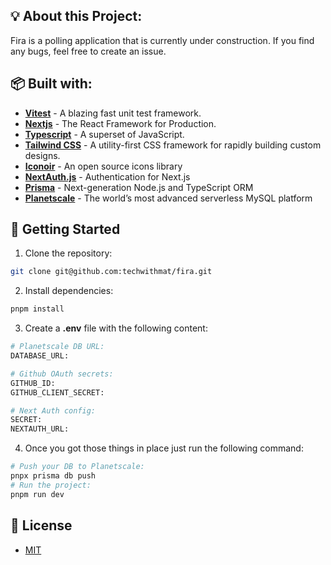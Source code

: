 ## 💡 About this Project:

Fira is a polling application that is currently under construction. If you find any bugs, feel free to create an issue.

## 📦 Built with:

- [**Vitest**](https://vitest.dev/) - A blazing fast unit test framework.
- [**Nextjs**](https://nextjs.org/) - The React Framework for Production.
- [**Typescript**](https://www.typescriptlang.org/) - A superset of JavaScript.
- [**Tailwind CSS**](https://tailwindcss.com/) - A utility-first CSS framework for rapidly building custom designs.
- [**Iconoir**](https://iconoir.com/) - An open source icons library
- [**NextAuth.js**](https://next-auth.js.org) - Authentication for Next.js
- [**Prisma**](https://prisma.io) - Next-generation Node.js and TypeScript ORM
- [**Planetscale**](https://planetscale.com/) - The world’s most advanced serverless MySQL platform

## 🔧 Getting Started

1. Clone the repository:

```bash
git clone git@github.com:techwithmat/fira.git
```

2. Install dependencies:

```bash
pnpm install
```

3. Create a **.env** file with the following content:

```bash
# Planetscale DB URL:
DATABASE_URL:

# Github OAuth secrets:
GITHUB_ID:
GITHUB_CLIENT_SECRET:

# Next Auth config:
SECRET:
NEXTAUTH_URL:
```

4. Once you got those things in place just run the following command:

```bash
# Push your DB to Planetscale:
pnpx prisma db push
# Run the project:
pnpm run dev
```

## 🔑 License

- [MIT](https://github.com/techwithmat/fira/blob/main/LICENSE)
